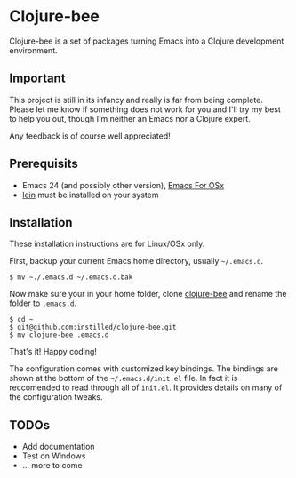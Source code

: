 Clojure-bee
===========

Clojure-bee is a set of packages turning Emacs into a Clojure development environment. 

Important
---------
This project is still in its infancy and really is far from being complete. 
Please let me know if something does not work for you and I'll try my best to help
you out, though I'm neither an Emacs nor a Clojure expert. 

Any feedback is of course well appreciated!

Prerequisits
------------
* Emacs 24 (and possibly other version), [Emacs For OSx](http://emacsformacosx.com/)
* [lein](https://github.com/technomancy/leiningen) must be installed on your system


Installation
------------
These installation instructions are for Linux/OSx only. 

First, backup your current Emacs home directory, usually `~/.emacs.d`. 

    $ mv ~./.emacs.d ~/.emacs.d.bak

Now make sure your in your home folder, clone [clojure-bee](https://github.com/instilled/clojure-bee) 
and rename the folder to `.emacs.d`. 

    $ cd ~
    $ git@github.com:instilled/clojure-bee.git
    $ mv clojure-bee .emacs.d

That's it! Happy coding!

The configuration comes with customized key bindings. The bindings are shown at 
the bottom of the `~/.emacs.d/init.el` file. In fact it is reccomended to read through
all of `init.el`. It provides details on many of the configuration tweaks.  

TODOs
-----
* Add documentation
* Test on Windows
* ... more to come
